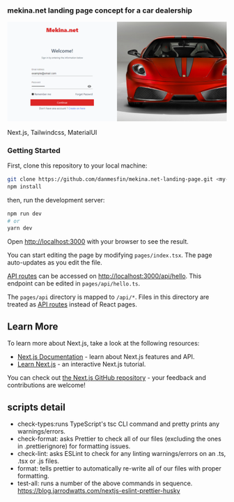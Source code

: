 ### mekina.net landing page concept for a car dealership

![screenshot](/public/Screenshot.png?raw=true)

Next.js, Tailwindcss, MaterialUI

### Getting Started

First, clone this repository to your local machine:

```bash
git clone https://github.com/danmesfin/mekina.net-landing-page.git <my-project-name>
npm install
```

then, run the development server:

```bash
npm run dev
# or
yarn dev
```

Open [http://localhost:3000](http://localhost:3000) with your browser to see the result.

You can start editing the page by modifying `pages/index.tsx`. The page auto-updates as you edit the file.

[API routes](https://nextjs.org/docs/api-routes/introduction) can be accessed on [http://localhost:3000/api/hello](http://localhost:3000/api/hello). This endpoint can be edited in `pages/api/hello.ts`.

The `pages/api` directory is mapped to `/api/*`. Files in this directory are treated as [API routes](https://nextjs.org/docs/api-routes/introduction) instead of React pages.

## Learn More

To learn more about Next.js, take a look at the following resources:

- [Next.js Documentation](https://nextjs.org/docs) - learn about Next.js features and API.
- [Learn Next.js](https://nextjs.org/learn) - an interactive Next.js tutorial.

You can check out [the Next.js GitHub repository](https://github.com/vercel/next.js/) - your feedback and contributions are welcome!

## scripts detail

- check-types:runs TypeScript's tsc CLI command and pretty prints any warnings/errors.
- check-format: asks Prettier to check all of our files (excluding the ones in .prettierignore) for formatting issues.
- check-lint: asks ESLint to check for any linting warnings/errors on an .ts, .tsx or .js files.
- format: tells prettier to automatically re-write all of our files with proper formatting.
- test-all: runs a number of the above commands in sequence. https://blog.jarrodwatts.com/nextjs-eslint-prettier-husky
